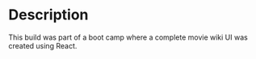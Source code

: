 # Description
This build was part of a boot camp where a complete movie wiki UI was created
using React.

